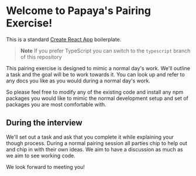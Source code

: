 # Welcome to Papaya's Pairing Exercise!

This is a standard [Create React App](https://create-react-app.dev/) boilerplate.

> **Note**
> If you prefer TypeScript you can switch to the `typescript` branch of this repository

This pairing exercise is designed to mimic a normal day's work. We'll outline a task and the goal will be to
work towards it. You can look up and refer to any docs you like as you would during a normal day's work.

So please feel free to modify any of the existing code and install any npm packages you would like to mimic the
normal development setup and set of packages you are most comfortable with.

## During the interview

We'll set out a task and ask that you complete it while explaining your though process. During a normal pairing session
all parties chip to help out and chip in with their own ideas. We aim to have a discussion as much as we aim to see
working code.

We look forward to meeting you!
